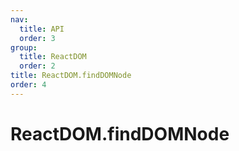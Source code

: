 ```yaml
---
nav:
  title: API
  order: 3
group:
  title: ReactDOM
  order: 2
title: ReactDOM.findDOMNode
order: 4
---
```


# ReactDOM.findDOMNode
